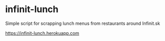# infinit-lunch

Simple script for scrapping lunch menus from restaurants around Infinit.sk

https://infinit-lunch.herokuapp.com
